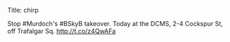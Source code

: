 Title: chirp

Stop #Murdoch's #BSkyB takeover. Today at the DCMS, 2-4 Cockspur St, off Trafalgar Sq. <a href="http://t.co/z4QwAFa">http://t.co/z4QwAFa</a>
